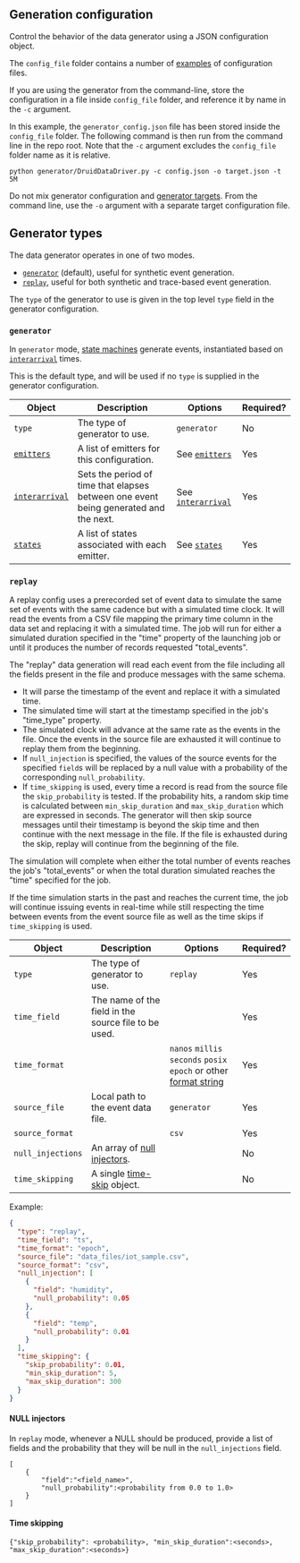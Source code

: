 ## Generation configuration

Control the behavior of the data generator using a JSON configuration object.

The `config_file` folder contains a number of [examples](../config_file/examples) of configuration files.

If you are using the generator from the command-line, store the configuration in a file inside `config_file` folder, and reference it by name in the `-c` argument.

In this example, the `generator_config.json` file has been stored inside the `config_file` folder. The following command is then run from the command line in the repo root. Note that the `-c` argument excludes the `config_file` folder name as it is relative.

```
python generator/DruidDataDriver.py -c config.json -o target.json -t 5M
```

Do not mix generator configuration and [generator targets](./target.md). From the command line, use the `-o` argument with a separate target configuration file.

## Generator types

The data generator operates in one of two modes.

* [`generator`](#generator) (default), useful for synthetic event generation.
* [`replay`](#replay), useful for both synthetic and trace-based event generation.

The `type` of the generator to use is given in the top level `type` field in the generator configuration.

### `generator`

In `generator` mode, [state machines](./config-states.md) generate events, instantiated based on [`interarrival`](./config-interarrival.md) times.

This is the default type, and will be used if no `type` is supplied in the generator configuration.

| Object | Description | Options | Required? |
|---|---|---|---|
| `type` | The type of generator to use. | `generator` | No |
| [`emitters`](./config-emitters.md) | A list of emitters for this configuration. | See [`emitters`](./config-emitters.md) | Yes |
| [`interarrival`](./config-interarrival.md) | Sets the period of time that elapses between one event being generated and the next. | See [`interarrival`](./config-interarrival.md) | Yes |
| [`states`](./config-states.md) | A list of states associated with each emitter. | See [`states`](./config-states.md) | Yes |

### `replay`

A replay config uses a prerecorded set of event data to simulate the same set of events with the same cadence but with a simulated time clock. It will read the events from a CSV file mapping the primary time column in the data set and replacing it with a simulated time. The job will run for either a simulated duration specified in the "time" property of the launching job or until it produces the number of records requested "total_events".

The "replay" data generation will read each event from the file including all the fields present in the file and produce messages with the same schema. 
- It will parse the timestamp of the event and replace it with a simulated time. 
- The simulated time will start at the timestamp specified in the job's "time_type" property. 
- The simulated clock will advance at the same rate as the events in the file. Once the events in the source file are exhausted it will continue to replay them from the beginning.
- If `null_injection` is specified, the values of the source events for the specified `field`s will be replaced by a null value with a probability of the corresponding `null_probability`. 
- If `time_skipping` is used, every time a record is read from the source file the `skip_probability` is tested. If the probability hits, a random skip time is calculated between `min_skip_duration` and `max_skip_duration` which are expressed in seconds. The generator will then skip source messages until their timestamp is beyond the skip time and then continue with the next message in the file. If the file is exhausted during the skip, replay will continue from the beginning of the file.

The simulation will complete when either the total number of events reaches the job's "total_events" or when the total duration simulated reaches the "time" specified for the job.

If the time simulation starts in the past and reaches the current time, the job will continue issuing events in real-time while still respecting the time between events from the event source file as well as the time skips if `time_skipping` is used.


| Object | Description | Options | Required? |
|---|---|---|---|
| `type` | The type of generator to use. | `replay` | Yes |
| `time_field` | The name of the field in the source file to be used. | | Yes |
| `time_format` | | `nanos` `millis` `seconds` `posix` `epoch` or other [format string](https://docs.python.org/3/library/datetime.html#format-codes) | Yes |
| `source_file` | Local path to the event data file. | `generator` | Yes |
| `source_format` | | `csv` | Yes |
| `null_injections` | An array of [null injectors](#null-injectors). | | No |
| `time_skipping` | A single [time-skip](#time-skipping) object. | | No |

Example:

```json
{
  "type": "replay",
  "time_field": "ts",
  "time_format": "epoch",
  "source_file": "data_files/iot_sample.csv",
  "source_format": "csv",
  "null_injection": [
    {
      "field": "humidity",
      "null_probability": 0.05
    },
    {
      "field": "temp",
      "null_probability": 0.01
    }
  ],
  "time_skipping": {
    "skip_probability": 0.01,
    "min_skip_duration": 5,
    "max_skip_duration": 300
  }
}
```

#### NULL injectors

In `replay` mode, whenever a NULL should be produced, provide a list of fields and the probability that they will be null in the `null_injections` field.

```
[
	{
		"field":"<field_name>",
		"null_probability":<probability from 0.0 to 1.0>
	}
]
```

#### Time skipping

```
{"skip_probability": <probability>, "min_skip_duration":<seconds>, "max_skip_duration":<seconds>}
```